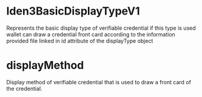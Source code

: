 # Iden3BasicDisplayTypeV1

Represents the basic display type of verifiable credential if this type is used wallet can draw a credential front card
according to the information provided file linked in id attribute of the displayType object

# displayMethod

Display method of verifiable credential that is used to draw a front card of the credential.